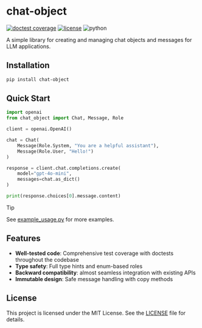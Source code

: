 # chat-object

[![doctest coverage](https://img.shields.io/badge/doctest-90%25_coverage-green)](https://gist.github.com/fresh-milkshake/48a14bcc9c753a99d0af6935eb96e056)
[![license](https://img.shields.io/badge/license-MIT-lightblue)](LICENSE.txt)
![python](https://img.shields.io/badge/python-3.8%2B-blue)

A simple library for creating and managing chat objects and messages for LLM applications.

## Installation

```bash
pip install chat-object
```

## Quick Start

```python
import openai
from chat_object import Chat, Message, Role

client = openai.OpenAI()

chat = Chat(
    Message(Role.System, "You are a helpful assistant"),
    Message(Role.User, "Hello!")
)

response = client.chat.completions.create(
    model="gpt-4o-mini",
    messages=chat.as_dict()
)

print(response.choices[0].message.content)
```

> [!TIP]
> See [example_usage.py](example_usage.py) for more examples.

## Features

- **Well-tested code**: Comprehensive test coverage with doctests throughout the codebase
- **Type safety**: Full type hints and enum-based roles
- **Backward compatibility**: almost seamless integration with existing APIs
- **Immutable design**: Safe message handling with copy methods

## License

This project is licensed under the MIT License. See the [LICENSE](LICENSE) file for details.